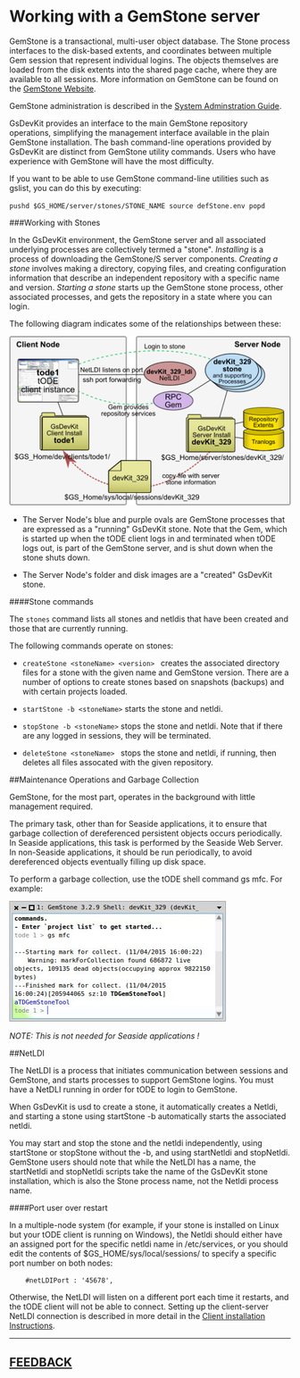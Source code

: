 # Working with a GemStone server

GemStone is a transactional, multi-user object database.  The Stone process interfaces to the disk-based extents, and coordinates between multiple Gem session that represent individual logins.   The objects themselves are loaded from the disk extents into the shared page cache, where they are available to all sessions.   More information on GemStone can be found on the <a href="https://gemtalksystems.com/products/gs64/">GemStone Website</a>.

GemStone administration is described in the [System Adminstration Guide][1].

GsDevKit provides an interface to the main GemStone repository operations, simplifying the management interface available in the plain GemStone installation.  The bash command-line operations provided by GsDevKit are distinct from GemStone utility commands.  Users who have experience with GemStone will have the most difficulty.

If you want to be able to use GemStone command-line utilities such as gslist, you can do this by executing:

`
pushd $GS_HOME/server/stones/STONE_NAME
  source defStone.env
popd
`

###Working with Stones

In the GsDevKit environment, the GemStone server and all associated underlying processes are collectively termed a "stone".  *Installing* is a process of downloading the GemStone/S server components.  *Creating a stone* involves making a directory, copying files, and creating configuration information that describe an independent repository with a specific name and version. *Starting a stone* starts up the GemStone stone process, other associated processes, and gets the repository in a state where you can login.  

The following diagram indicates some of the relationships between these:

![GsDevKit architecture][2]

* The Server Node's blue and purple ovals are GemStone processes that are expressed as a "running" GsDevKit stone.  Note that the Gem, which is started up when the tODE client logs in and terminated when tODE logs out, is part of the GemStone server, and is shut down when the stone shuts down.

* The Server Node's folder and disk images are a "created" GsDevKit stone.

####Stone commands

The `stones` command lists all stones and netldis that have been created and those that are currently running.

The following commands operate on stones:

* `createStone <stoneName> <version> ` creates the associated directory files for a stone with the given name and GemStone version.  There are a number of options to create stones based on snapshots (backups) and with certain projects loaded.
 
* `startStone -b <stoneName>` starts the stone and netldi. 

* `stopStone -b <stoneName>` stops the stone and netldi.  Note that if there are any logged in sessions, they will be terminated.

* `deleteStone <stoneName> ` stops the stone and netldi, if running, then deletes all files assocated with the given repository.

##Maintenance Operations and Garbage Collection

GemStone, for the most part, operates in the background with little management required. 

The primary task, other than for Seaside applications, it to ensure that garbage collection of dereferenced persistent objects occurs periodically.  In Seaside applications, this task is performed by the Seaside Web Server.
In non-Seaside applications, it should be run periodically, to avoid dereferenced objects eventually filling up disk space.

To perform a garbage collection, use the tODE shell command gs mfc.  For example:

![GemStone MFC][10]

*NOTE: This is not needed for Seaside applications !*

##NetLDI

The NetLDI is a process that initiates communication between sessions and GemStone, and starts processes to support GemStone logins.  You must have a NetDLI running in order for tODE to login to GemStone.

When GsDevKit is usd to create a stone, it automatically creates a Netldi, and starting a stone using startStone -b automatically starts the associated netldi.

You may start and stop the stone and the netldi independently, using startStone or stopStone without the -b, and using startNetldi and stopNetldi.  GemStone users should note that while the NetLDI has a name, the startNetldi and stopNetldi scripts take the name of the GsDevKit stone installation, which is also the Stone process name, not the Netldi process name.

####Port user over restart

In a multiple-node system (for example, if your stone is installed on Linux but your tODE client is running on Windows), the Netldi should either have an assigned port for the specific netldi name in /etc/services, or you should edit the contents of $GS_HOME/sys/local/sessions/<stoneName> to specify a specific port number on both nodes:

        #netLDIPort : '45678',

Otherwise, the NetLDI will listen on a  different port each time it restarts, and the tODE client will not be able to connect.  Setting up the client-server NetLDI connection is described in more detail in the [Client installation Instructions][11].




---
[**FEEDBACK**][28]
---

[1]: https://downloads.gemtalksystems.com/docs/GemStone64/3.2.x/GS64-SysAdmin-3.2/GS64-SysAdmin-3.2.htm
[2]: images/DevKit_ClientServer_Arch.png
[10]: images/todeMFC.png
[11]: ./installation/installDevKitClient.md#establish-connection-to-server

[28]: https://github.com/GsDevKit/GsDevKit_home/issues/new


